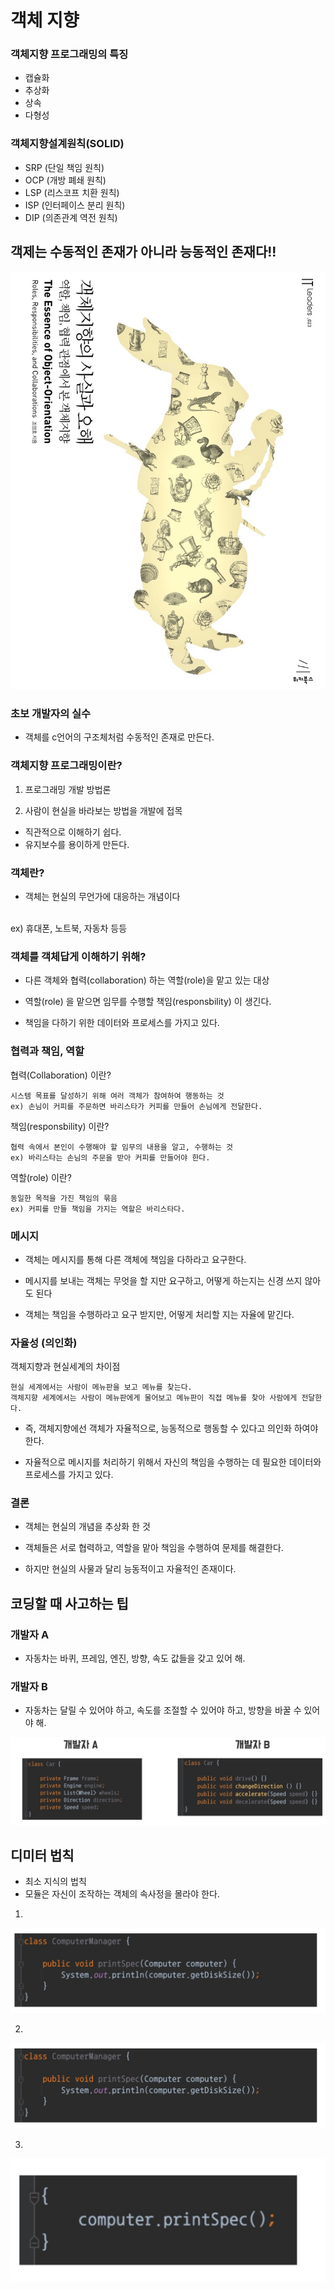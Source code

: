 # 객체 지향

### 객체지향 프로그래밍의 특징
- 캡슐화
- 추상화
- 상속
- 다형성

### 객체지향설계원칙(SOLID)

- SRP (단일 책임 원칙)
- OCP (개방 폐쇄 원칙) 
- LSP (리스코프 치환 원칙)
- ISP (인터페이스 분리 원칙)
- DIP (의존관계 역전 원칙)

## 객제는 수동적인 존재가 아니라 능동적인 존재다!!

![참조](./img/oop.jpg)

### 초보 개발자의 실수
- 객체를 c언어의 구조체처럼 수동적인 존재로 만든다.


### 객체지향 프로그래밍이란?

1. 프로그래밍 개발 방법론

2. 사람이 현실을 바라보는 방법을 개발에 접목
- 직관적으로 이해하기 쉽다.
-  유지보수를 용이하게 만든다.


### 객체란?
- 객체는 현실의 무언가에 대응하는 개념이다
<br>
 ex) 휴대폰, 노트북, 자동차 등등 

### 객체를 객체답게 이해하기 위해?

- 다른 객체와 협력(collaboration) 하는 역할(role)을 맡고 있는 대상

- 역할(role) 을 맡으면 임무를 수행할 책임(responsbility) 이 생긴다.

- 책임을 다하기 위한 데이터와 프로세스를 가지고 있다.

### 협력과 책임, 역할

협력(Collaboration) 이란?
<br>

    시스템 목표를 달성하기 위해 여러 객체가 참여하여 행동하는 것     
    ex) 손님이 커피를 주문하면 바리스타가 커피를 만들어 손님에게 전달한다.

책임(responsbility) 이란?
<br>

    협력 속에서 본인이 수행해야 할 임무의 내용을 알고, 수행하는 것
    ex) 바리스타는 손님의 주문을 받아 커피를 만들어야 한다.

역할(role) 이란?
<br>

    동일한 목적을 가진 책임의 묶음
    ex) 커피를 만들 책임을 가지는 역할은 바리스타다. 

### 메시지

- 객체는 메시지를 통해 다른 객체에 책임을 다하라고 요구한다.

- 메시지를 보내는 객체는 무엇을 할 지만 요구하고, 어떻게 하는지는 신경 쓰지 않아도 된다

- 객체는 책임을 수행하라고 요구 받지만, 어떻게 처리할 지는 자율에 맡긴다.

### 자율성 (의인화)

객체지향과 현실세계의 차이점
<br>

    현실 세계에서는 사람이 메뉴판을 보고 메뉴를 찾는다.
    객체지향 세계에서는 사람이 메뉴판에게 물어보고 메뉴판이 직접 메뉴를 찾아 사람에게 전달한다.

- 즉, 객체지향에선 객체가 자율적으로, 능동적으로 행동할 수 있다고 의인화 하여야 한다.

- 자율적으로 메시지를 처리하기 위해서 자신의 책임을 수행하는 데 필요한 데이터와 프로세스를 가지고 있다.

### 결론

- 객체는 현실의 개념을 추상화 한 것

- 객체들은 서로 협력하고, 역할을 맡아 책임을 수행하여 문제를 해결한다.

- 하지만 현실의 사물과 달리 능동적이고 자율적인 존재이다.

## 코딩할 때 사고하는 팁

### 개발자 A

- 자동차는 바퀴, 프레임, 엔진, 방향, 속도 값들을 갖고 있어 해.

### 개발자 B

- 자동차는 달릴 수 있어야 하고, 속도를 조절할 수 있어야 하고, 방향을 바꿀 수 있어야 해.

![사고하는 팁](./img/tip.png)

## 디미터 법칙

- 최소 지식의 법칙
- 모듈은 자신이 조작하는 객체의 속사정을 몰라야 한다.

1.
![수정 전](./img/first.png)

2. 
![첫번째 수정](./img/second.png)

3. 
![두번째 수정](./img/third.png)